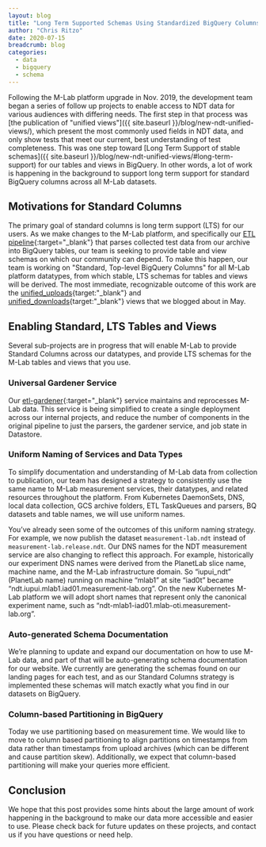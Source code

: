 ```yaml
---
layout: blog
title: "Long Term Supported Schemas Using Standardized BigQuery Columns"
author: "Chris Ritzo"
date: 2020-07-15
breadcrumb: blog
categories:
  - data
  - bigquery
  - schema
---
```


Following the M-Lab platform upgrade in Nov. 2019, the development team began a series of follow up projects to enable access to NDT data for various audiences with differing needs. The first step in that process was [the publication of "unified views"]({{ site.baseurl }}/blog/new-ndt-unified-views/), which present the most commonly used fields in NDT data, and only show tests that meet our current, best understanding of test completeness. This was one step toward [Long Term Support of stable schemas]({{ site.baseurl }}/blog/new-ndt-unified-views/#long-term-support) for our tables and views in BigQuery. In other words, a lot of work is happening in the background to support long term support for standard BigQuery columns across all M-Lab datasets.<!--more-->

## Motivations for Standard Columns

The primary goal of standard columns is long term support (LTS) for our users. As we make changes to the M-Lab platform, and specifically our [ETL pipeline](https://github.com/m-lab/etl){:target="_blank"} that parses collected test data from our archive into BigQuery tables, our team is seeking to provide table and view schemas on which our community can depend. To make this happen, our team is working on "Standard, Top-level BigQuery Columns" for all M-Lab platform datatypes, from which stable, LTS schemas for tables and views will be derived. The most immediate, recognizable outcome of this work are the [unified_uploads](https://console.cloud.google.com/bigquery?project=measurement-lab&p=measurement-lab&d=ndt&t=unified_uploads&page=table){target:"_blank"} and [unified_downloads](https://console.cloud.google.com/bigquery?project=measurement-lab&p=measurement-lab&d=ndt&t=unified_downloads&page=table){target:"_blank"} views that we blogged about in May.

## Enabling Standard, LTS Tables and Views

Several sub-projects are in progress that will enable M-Lab to provide Standard Columns across our datatypes, and provide LTS schemas for the M-Lab tables and views that you use.

### Universal Gardener Service

Our [etl-gardener](https://github.com/m-lab/etl-gardener/){:target="_blank"} service maintains and reprocesses M-Lab data. This service is being simplified to create a single deployment across our internal projects, and reduce the number of components in the original pipeline to just the parsers, the gardener service, and job state in Datastore.

### Uniform Naming of Services and Data Types

To simplify documentation and understanding of M-Lab data from collection to publication, our team has designed a strategy to consistently use the same name to M-Lab measurement services, their datatypes, and related resources throughout the platform. From Kubernetes DaemonSets, DNS, local data collection, GCS archive folders, ETL TaskQueues and parsers, BQ datasets and table names, we will use uniform names. 

You’ve already seen some of the outcomes of this uniform naming strategy. For example, we now publish the dataset `measurement-lab.ndt` instead of `measurement-lab.release.ndt`. Our DNS names for the NDT measurement service are also changing to reflect this approach. For example, historically our experiment DNS names were derived from the PlanetLab slice name, machine name, and the M-Lab infrastructure domain. So “iupui_ndt” (PlanetLab name) running on machine “mlab1” at site “iad0t” became “ndt.iupui.mlab1.iad01.measurement-lab.org”. On the new Kubernetes M-Lab platform we will adopt short names that represent only the canonical experiment name, such as “ndt-mlab1-iad01.mlab-oti.measurement-lab.org”.

### Auto-generated Schema Documentation

We’re planning to update and expand our documentation on how to use M-Lab data, and part of that will be auto-generating schema documentation for our website. We currently are generating the schemas found on our landing pages for each test, and as our Standard Columns strategy is implemented these schemas will match exactly what you find in our datasets on BigQuery.

### Column-based Partitioning in BigQuery

Today we use partitioning based on measurement time. We would like to move to column based partitioning to align partitions on timestamps from data rather than timestamps from upload archives (which can be different and cause partition skew). Additionally, we expect that column-based partitioning will make your queries more efficient.

## Conclusion

We hope that this post provides some hints about the large amount of work happening in the background to make our data more accessible and easier to use. Please check back for future updates on these projects, and contact us if you have questions or need help.
